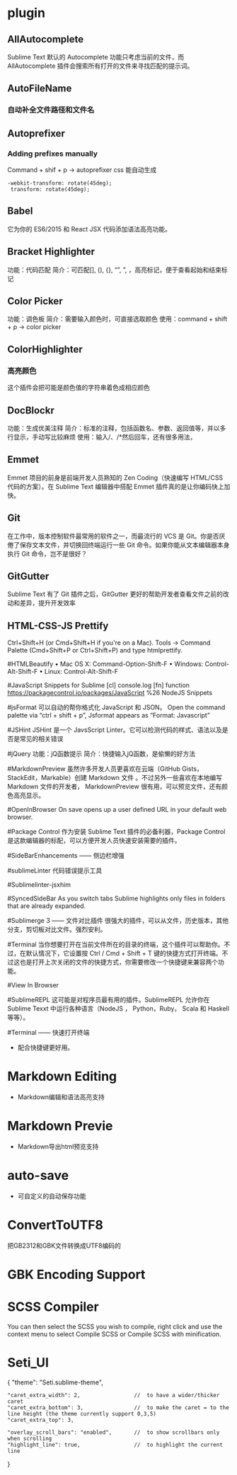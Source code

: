 # plugin

## AllAutocomplete
Sublime Text 默认的 Autocomplete 功能只考虑当前的文件，而 AllAutocomplete 插件会搜索所有打开的文件来寻找匹配的提示词。



## AutoFileName
### 自动补全文件路径和文件名



## Autoprefixer   
### Adding prefixes manually
Command + shif + p -> autoprefixer css
能自动生成
```
-webkit-transform: rotate(45deg);
 transform: rotate(45deg);
```



## Babel
它为你的 ES6/2015 和 React JSX 代码添加语法高亮功能。



## Bracket Highlighter
功能：代码匹配
简介：可匹配[], (), {}, “”, ”, <tag></tag>，高亮标记，便于查看起始和结束标记



## Color Picker
功能：调色板
简介：需要输入颜色时，可直接选取颜色
使用：command + shift + p -> color picker



## ColorHighlighter
### 高亮颜色
这个插件会把可能是颜色值的字符串着色成相应颜色



## DocBlockr
功能：生成优美注释
简介：标准的注释，包括函数名、参数、返回值等，并以多行显示，手动写比较麻烦
使用：输入/、/*然后回车，还有很多用法，



## Emmet
Emmet 项目的前身是前端开发人员熟知的 Zen Coding（快速编写 HTML/CSS 代码的方案）。在 Sublime Text 编辑器中搭配 Emmet 插件真的是让你编码快上加快。



## Git
在工作中，版本控制软件最常用的软件之一，而最流行的 VCS 是 Git。你是否厌倦了保存文本文件，并切换回终端运行一些 Git 命令。如果你能从文本编辑器本身执行 Git 命令，岂不是很好？



## GitGutter
Sublime Text 有了 Git 插件之后，GitGutter 更好的帮助开发者查看文件之前的改动和差异，提升开发效率



## HTML-CSS-JS Prettify
Ctrl+Shift+H (or Cmd+Shift+H if you're on a Mac).
Tools -> Command Palette (Cmd+Shift+P or Ctrl+Shift+P) and type htmlprettify.



#HTMLBeautify
•   Mac OS X: Command-Option-Shift-F
•   Windows: Control-Alt-Shift-F
•   Linux: Control-Alt-Shift-F



#JavaScript Snippets for Sublime
[cl] console.log
[fn] function
https://packagecontrol.io/packages/JavaScript %26 NodeJS Snippets



#jsFormat
可以自动的帮你格式化 JavaScript 和 JSON。
Open the command palette via “ctrl + shift + p”, Jsformat appears as “Format: Javascript”



#JSHint
JSHint 是一个 JavsScript Linter。它可以检测代码的样式、语法以及是否是常见的相关错误



#jQuery
功能：jQ函数提示
简介：快捷输入jQ函数，是偷懒的好方法



#MarkdownPreview
虽然许多开发人员更喜欢在云端（GitHub Gists，StackEdit，Markable）创建 Markdown 文件 。不过另外一些喜欢在本地编写 Markdown 文件的开发者， MarkdownPreview 很有用，可以预览文件，还有颜色高亮显示。



#OpenInBrowser
On save opens up a user defined URL in your default web browser.



#Package Control
作为安装 Sublime Text 插件的必备利器，Package Control 是这款编辑器的标配，可以方便开发人员快速安装需要的插件。



#SideBarEnhancements —— 侧边栏增强



#sublimeLinter 代码错误提示工具



#Sublimelinter-jsxhim



#SyncedSideBar
As you switch tabs Sublime highlights only files in folders that are already expanded. 



#Sublimerge 3 —— 文件对比插件
很强大的插件，可以从文件，历史版本，其他分支，剪切板对比文件。强烈安利。



#Terminal
当你想要打开在当前文件所在的目录的终端，这个插件可以帮助你。不过，在默认情况下，它设置按 Ctrl / Cmd + Shift + T 键的快捷方式打开终端。不过这也是打开上次关闭的文件的快捷方式，你需要修改一个快捷键来兼容两个功能。



#View In Browser



#SublimeREPL
这可能是对程序员最有用的插件。SublimeREPL 允许你在 Sublime Texxt 中运行各种语言（NodeJS ， Python，Ruby， Scala 和 Haskell 等等）。



#Terminal —— 快速打开终端
- 配合快捷键更好用。



# Markdown Editing 
- Markdown编辑和语法高亮支持 



# Markdown Previe
- Markdown导出html预览支持 



# auto-save
- 可自定义的自动保存功能 



# ConvertToUTF8
把GB2312和GBK文件转换成UTF8编码的


# GBK Encoding Support



# SCSS Compiler
  You can then select the SCSS you wish to compile, right click and use the
  context menu to select Compile SCSS or Compile SCSS with minification.


# Seti_UI
  {
    "theme": "Seti.sublime-theme",
  
    "caret_extra_width": 2,                 //  to have a wider/thicker caret
    "caret_extra_bottom": 3,                //  to make the caret = to the line height (the theme currently support 0,3,5)
    "caret_extra_top": 3,
  
    "overlay_scroll_bars": "enabled",       //  to show scrollbars only when scrolling
    "highlight_line": true,                 //  to highlight the current line
  }